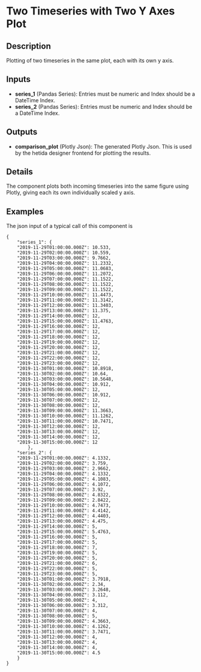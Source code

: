 # Two Timeseries with Two Y Axes Plot

## Description
Plotting of two timeseries in the same plot, each with its own y axis.

## Inputs
* **series_1** (Pandas Series): Entries must be numeric and Index should be a DateTime Index.
* **series_2** (Pandas Series): Entries must be numeric and Index should be a DateTime Index.

## Outputs
* **comparison_plot** (Plotly Json): The generated Plotly Json. This is used by the hetida designer frontend for plotting the results.

## Details
The component plots both incoming timeseries into the same figure using Plotly, giving each its own individually scaled y axis.

## Examples
The json input of a typical call of this component is
```
{
	"series_1": {
    "2019-11-29T01:00:00.000Z": 10.533,
    "2019-11-29T02:00:00.000Z": 10.559,
    "2019-11-29T03:00:00.000Z": 9.7662,
    "2019-11-29T04:00:00.000Z": 11.2332,
    "2019-11-29T05:00:00.000Z": 11.0683,
    "2019-11-29T06:00:00.000Z": 11.2072,
    "2019-11-29T07:00:00.000Z": 11.1522,
    "2019-11-29T08:00:00.000Z": 11.1522,
    "2019-11-29T09:00:00.000Z": 11.1522,
    "2019-11-29T10:00:00.000Z": 11.4473,
    "2019-11-29T11:00:00.000Z": 11.3142,
    "2019-11-29T12:00:00.000Z": 11.3403,
    "2019-11-29T13:00:00.000Z": 11.375,
    "2019-11-29T14:00:00.000Z": 12,
    "2019-11-29T15:00:00.000Z": 11.4763,
    "2019-11-29T16:00:00.000Z": 12,
    "2019-11-29T17:00:00.000Z": 12,
    "2019-11-29T18:00:00.000Z": 12,
    "2019-11-29T19:00:00.000Z": 12,
    "2019-11-29T20:00:00.000Z": 12,
    "2019-11-29T21:00:00.000Z": 12,
    "2019-11-29T22:00:00.000Z": 12,
    "2019-11-29T23:00:00.000Z": 12,
    "2019-11-30T01:00:00.000Z": 10.8918,
    "2019-11-30T02:00:00.000Z": 10.64,
    "2019-11-30T03:00:00.000Z": 10.5648,
    "2019-11-30T04:00:00.000Z": 10.912,
    "2019-11-30T05:00:00.000Z": 12,
    "2019-11-30T06:00:00.000Z": 10.912,
    "2019-11-30T07:00:00.000Z": 12,
    "2019-11-30T08:00:00.000Z": 12,
    "2019-11-30T09:00:00.000Z": 11.3663,
    "2019-11-30T10:00:00.000Z": 11.1262,
    "2019-11-30T11:00:00.000Z": 10.7471,
    "2019-11-30T12:00:00.000Z": 12,
    "2019-11-30T13:00:00.000Z": 12,
    "2019-11-30T14:00:00.000Z": 12,
    "2019-11-30T15:00:00.000Z": 12
		},
	"series_2": {
    "2019-11-29T01:00:00.000Z": 4.1332,
    "2019-11-29T02:00:00.000Z": 3.759,
    "2019-11-29T03:00:00.000Z": 2.9662,
    "2019-11-29T04:00:00.000Z": 4.1332,
    "2019-11-29T05:00:00.000Z": 4.1083,
    "2019-11-29T06:00:00.000Z": 4.1072,
    "2019-11-29T07:00:00.000Z": 3.92,
    "2019-11-29T08:00:00.000Z": 4.8322,
    "2019-11-29T09:00:00.000Z": 2.8422,
    "2019-11-29T10:00:00.000Z": 4.7473,
    "2019-11-29T11:00:00.000Z": 4.4142,
    "2019-11-29T12:00:00.000Z": 4.4403,
    "2019-11-29T13:00:00.000Z": 4.475,
    "2019-11-29T14:00:00.000Z": 5,
    "2019-11-29T15:00:00.000Z": 5.4763,
    "2019-11-29T16:00:00.000Z": 5,
    "2019-11-29T17:00:00.000Z": 5,
    "2019-11-29T18:00:00.000Z": 7,
    "2019-11-29T19:00:00.000Z": 5,
    "2019-11-29T20:00:00.000Z": 5,
    "2019-11-29T21:00:00.000Z": 6,
    "2019-11-29T22:00:00.000Z": 5,
    "2019-11-29T23:00:00.000Z": 5,
    "2019-11-30T01:00:00.000Z": 3.7918,
    "2019-11-30T02:00:00.000Z": 2.34,
    "2019-11-30T03:00:00.000Z": 3.2648,
    "2019-11-30T04:00:00.000Z": 3.112,
    "2019-11-30T05:00:00.000Z": 4,
    "2019-11-30T06:00:00.000Z": 3.312,
    "2019-11-30T07:00:00.000Z": 4,
    "2019-11-30T08:00:00.000Z": 5,
    "2019-11-30T09:00:00.000Z": 4.3663,
    "2019-11-30T10:00:00.000Z": 4.1262,
    "2019-11-30T11:00:00.000Z": 3.7471,
    "2019-11-30T12:00:00.000Z": 4,
    "2019-11-30T13:00:00.000Z": 4,
    "2019-11-30T14:00:00.000Z": 4,
    "2019-11-30T15:00:00.000Z": 4.5
    }
}
```
